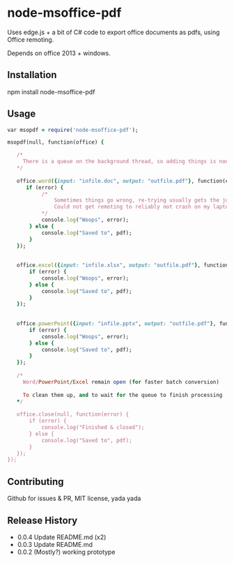node-msoffice-pdf
=================

Uses edge.js + a bit of C# code to export office documents
as pdfs, using Office remoting.

Depends on office 2013 + windows.

## Installation

   npm install node-msoffice-pdf
  
## Usage
```ruby
var msopdf = require('node-msoffice-pdf');

msopdf(null, function(office) { 

   /*
     There is a queue on the background thread, so adding things is non-blocking.
   */
   
   office.word({input: "infile.doc", output: "outfile.pdf"}, function(error, pdf) {
      if (error) {
           /* 
               Sometimes things go wrong, re-trying usually gets the job done
               Could not get remoting to reliably not crash on my laptop
           */
           console.log("Woops", error);
       } else {
           console.log("Saved to", pdf);
       }
   });
   
   
   office.excel({input: "infile.xlsx", output: "outfile.pdf"}, function(error, pdf) {
       if (error) {
           console.log("Woops", error);
       } else {
           console.log("Saved to", pdf);
       }
   });
   
   
   office.powerPoint({input: "infile.pptx", output: "outfile.pdf"}, function(error, pdf) {
       if (error) {
           console.log("Woops", error);
       } else {
           console.log("Saved to", pdf);
       }
   });
   
   /*
     Word/PowerPoint/Excel remain open (for faster batch conversion)
     
     To clean them up, and to wait for the queue to finish processing
   */
   
   office.close(null, function(error) {
       if (error) {
           console.log("Finished & closed");
       } else {
           console.log("Saved to", pdf);
       }
   });
});
```


## Contributing

  Github for issues & PR, MIT license, yada yada
  
## Release History

* 0.0.4 Update README.md (x2)
* 0.0.3 Update README.md
* 0.0.2 (Mostly?) working prototype
